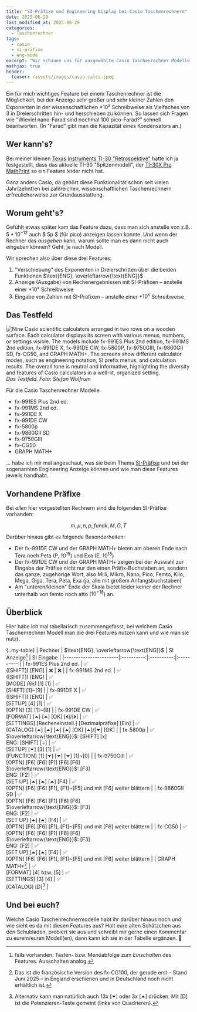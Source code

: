 ```yaml
---
title: "SI-Präfixe und Engineering Display bei Casio Taschenrechnern"
date: 2025-06-29
last_modified_at: 2025-06-29
categories:
  - Taschenrechner
tags:
  - casio
  - si-präfixe
  - eng-mode
excerpt: "Wir schauen uns für ausgewählte Casio Taschenrechner Modelle die Features SI-Präfixe und Engineering Anzeige an."
mathjax: true
header:
  teaser: /assets/images/casio-calcs.jpeg
---
```


Ein für mich wichtiges Feature bei einem Taschenrechner ist die Möglichkeit, bei der Anzeige sehr großer und sehr kleiner Zahlen den Exponenten in der wissenschaftlichen $*10^x$ Schreibweise als Vielfaches von 3 in Dreierschritten hin- und herschieben zu können. So lassen sich Fragen wie "Wieviel nano-Farad sind nochmal 100 pico-Farad?" schnell beantworten. (In "Farad" gibt man die Kapazität eines Kondensators an.)

## Wer kann's?
Bei meiner kleinen [Texas Instruments TI-30 "Retrospektive"][ti-30] hatte ich ja festgestellt, dass das aktuelle TI-30 "Spitzenmodell", der [TI-30X Pro MathPrint][ti-30x-pro] so ein Feature leider nicht hat.

Ganz anders Casio, da gehört diese Funktionalität schon seit vielen Jahr(zehnt)en bei zahlreichen, wissenschaftlichen Taschenrechnern erfreulicherweise zur Grundausstattung.

## Worum geht's?
Gefühlt etwas später kam das Feature dazu, dass man sich anstelle von z.B. $5*10^{-12}$ auch $ 5p $ (für pico) anzeigen lassen konnte. Und wenn der Rechner das *ausgeben* kann, warum sollte man es dann nicht auch *eingeben* können? Geht, je nach Modell.

Wir sprechen also über diese drei Features:

1. "Verschiebung" des Exponenten in Dreierschritten über die beiden Funktionen $\text{ENG}, \overleftarrow{\text{ENG}}$
2. Anzeige (Ausgabe) von Rechenergebnissen mit SI-Präfixen – anstelle einer $*10^x$ Schreibweise
3. Eingabe von Zahlen mit SI-Präfixen – anstelle einer $*10^x$ Schreibweise

## Das Testfeld
![Nine Casio scientific calculators arranged in two rows on a wooden surface. Each calculator displays its screen with various menus, numbers, or settings visible. The models include fx-991ES Plus 2nd edition, fx-991MS 2nd edition, fx-991DE X, fx-991DE CW, fx-5800P, fx-9750GIII, fx-9860GII SD, fx-CG50, and GRAPH MATH+. The screens show different calculator modes, such as engineering notation, SI prefix menus, and calculation results. The overall tone is neutral and informative, highlighting the diversity and features of Casio calculators in a well-lit, organized setting.](/assets/images/casio-calcs.jpeg)
*Das Testfeld. Foto: Stefan Wolfrum*

Für die Casio Taschenrechner Modelle

* fx-991ES Plus 2nd ed.
* fx-991MS 2nd ed.
* fx-991DE X
* fx-991DE CW
* fx-5800p
* fx-9860GII SD
* fx-9750GIII
* fx-CG50
* GRAPH MATH+

... habe ich mir mal angeschaut, was sie beim Thema [SI-Präfixe][si-wiki] und bei der sogenannten Engineering Anzeige können und wie man diese Features jeweils handhabt.

## Vorhandene Präfixe
Bei *allen* hier vorgestellten Rechnern sind die folgenden SI-Präfixe vorhanden:

$$
m, \mu, n, p, f \text{und} k, M, G, T
$$

Darüber hinaus gibt es folgende Besonderheiten:
* Der fx-991DE CW und der GRAPH MATH+ bieten am oberen Ende nach Tera noch Peta (P, $10^{15}$) und Exa (E, $10^{18}$)
* Der fx-991DE CW und der GRAPH MATH+ zeigen bei der Auswahl zur Eingabe der Präfixe nicht nur den einen Präfix-Buchstaben an, sondern das ganze, zugehörige Wort, also Milli, Mikro, Nano, Pico, Femto, Kilo, Mega, Giga, Tera, Peta, Exa (ja, alle mit großem Anfangsbuchstaben)
* Am "unteren/kleinen" Ende der Skala bietet leider keiner der Rechner unterhalb von femto noch atto ($10^{-18}$) an. 


## Überblick
Hier habe ich mal tabellarisch zusammengefasst, bei welchem Casio Taschenrechner Modell man die drei Features nutzen kann und wie man sie nutzt.

{:.my-table}
| Rechner               | $\text{ENG}, \overleftarrow{\text{ENG}}$ | SI Anzeige[^1] | SI Eingabe |
|-----------------------|:----------:|:----------:|:----------:|
| fx-991ES Plus 2nd ed. | ✅<br/>([SHIFT]) [ENG] | ❌ | ❌ |
| fx-991MS 2nd ed.      | ✅<br/>([SHIFT]) [ENG] | ✅<br/>[MODE] *(6x)* [1] [1] | ✅<br/>[SHIFT] [1]~[9] |
| fx-991DE X            | ✅<br/>([SHIFT]) [ENG] | ✅<br/>[SETUP] [4] [1] | ✅<br/>[OPTN] [3] [1]~[B] |
| fx-991DE CW           | ✅<br/>[FORMAT] [⏶] [⏶] [OK] [⏴]/[⏵] | ✅<br/>[SETTINGS] [Recheneinstell.] [Dezimalpräfixe] [Ein] | ✅<br/>[CATALOG] [⏶] [⏶] [⏶] [⏶] [OK] [⏶]/[⏷] [OK] |
| fx-5800p              | ✅<br/>$\overleftarrow{\text{ENG}}$: [SHIFT] [x]<br/>$\text{ENG}$: [SHIFT] [÷] | ✅<br/>[SETUP] [⏷] [3] [1] | ✅<br/>[FUNCTION] [1] [⏷] [⏷] [⏷] [1]~[0] |
| fx-9750GIII           | ✅<br/>[OPTN] [F6] [F6] [F1] [F6] [F6]<br/>$\overleftarrow{\text{ENG}}$: [F3]<br/>$\text{ENG}$: [F2] | ✅<br/>[SET UP] [⏶] [⏶] [⏶] [F4] | ✅<br/>[OPTN] [F6] [F6] [F1], [F1]~[F5] und mit [F6] weiter blättern |
| fx-9860GII SD         | ✅<br/>[OPTN] [F6] [F6] [F1] [F6] [F6]<br/>$\overleftarrow{\text{ENG}}$: [F3]<br/>$\text{ENG}$: [F2] | ✅<br/>[SET UP] [⏶] [⏶] [F4] | ✅<br/>[OPTN] [F6] [F6] [F1], [F1]~[F5] und mit [F6] weiter blättern |
| fx-CG50               | ✅<br/>[OPTN] [F6] [F6] [F1] [F6] [F6]<br/>$\overleftarrow{\text{ENG}}$: [F3]<br/>$\text{ENG}$: [F2] | ✅<br/>[SET UP] [⏶] [⏶] [F4] | ✅<br/>[OPTN] [F6] [F6] [F1], [F1]~[F5] und mit [F6] weiter blättern |
| GRAPH MATH+[^2]       | ✅<br/>[FORMAT] [4] bzw. [5] | ✅<br/>[SETTINGS] [3] [4] | ✅<br/>[CATALOG] [D][^3] |


## Und bei euch?
Welche Casio Taschenrechnermodelle habt ihr darüber hinaus noch und wie sieht es da mit diesen Features aus? Holt eure alten Schätzchen aus den Schubladen, probiert sie aus und schreibt mir gerne einen Kommentar zu eurem/euren Modell(en), dann kann ich sie in der Tabelle ergänzen. 💙


[^1]: falls vorhanden: Tasten- bzw. Menüabfolge zum *Einschalten* des Features. Ausschalten analog.
[^2]: Das ist die französische Version des fx-CG100, der gerade erst – Stand Juni 2025 – in England erschienen und in Deutschland noch nicht erhältlich ist.
[^3]: Alternativ kann man natürlich auch 13x [⏷] oder 3x [⏶] drücken. Mit [D] ist die Potenzieren-Taste gemeint (links von Quadrieren).

[ti-30]: https://blog.metawops.de/taschenrechner/Der-TI-30/
[ti-30x-pro]: https://amzn.to/4ehyfxR
[si-wiki]: https://de.wikipedia.org/wiki/Vorsätze_für_Maßeinheiten
